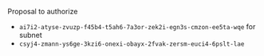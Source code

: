 Proposal to authorize
- `ai7i2-atyse-zvuzp-f45b4-t5ah6-7a3or-zek2i-egn3s-cmzon-ee5ta-wqe`
for subnet
- `csyj4-zmann-ys6ge-3kzi6-onexi-obayx-2fvak-zersm-euci4-6pslt-lae`